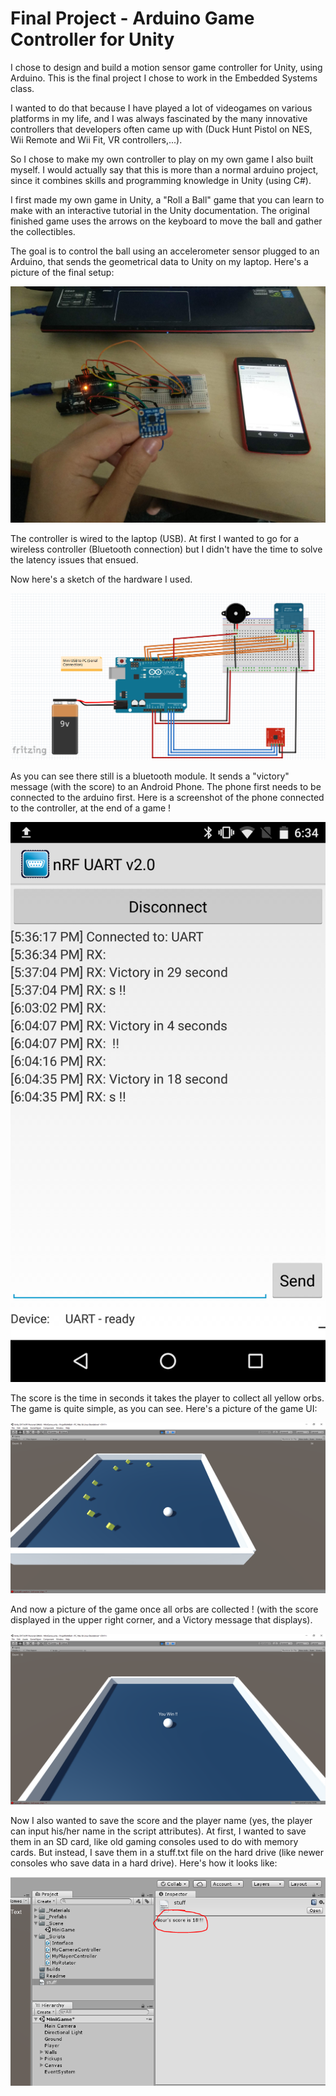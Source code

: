 # Final Project - Arduino Game Controller for Unity

I chose to design and build a motion sensor game controller for Unity, using Arduino. This is the final project I chose to work in the Embedded Systems class.

I wanted to do that because I have played a lot of videogames on various platforms in my life, and I was always fascinated by the many innovative controllers that developers often came up with (Duck Hunt Pistol on NES, Wii Remote and Wii Fit, VR controllers,...).

So I chose to make my own controller to play on my own game I also built myself.
I would actually say that this is more than a normal arduino project, since it combines skills and programming knowledge in Unity (using C#).

I first made my own game in Unity, a "Roll a Ball" game that you can learn to make with an interactive tutorial in the Unity documentation. The original finished game uses the arrows on the keyboard to move the ball and gather the collectibles. 

The goal is to control the ball using an accelerometer sensor plugged to an Arduino, that sends the geometrical data to Unity on my laptop. Here's a picture of the final setup:

![](images/setup.jpg)

The controller is wired to the laptop (USB). At first I wanted to go for a wireless controller (Bluetooth connection) but I didn't have the time to solve the latency issues that ensued. 

Now here's a sketch of the hardware I used.

![](images/sketch.PNG)

As you can see there still is a bluetooth module. It sends a "victory" message (with the score) to an Android Phone. The phone first needs to be connected to the arduino first. Here is a screenshot of the phone connected to the controller, at the end of a game !

![](images/phonescreen.png)

The score is the time in seconds it takes the player to collect all yellow orbs. The game is quite simple, as you can see.
Here's a picture of the game UI:

![](images/unity1.PNG)

And now a picture of the game once all orbs are collected ! (with the score displayed in the upper right corner, and a Victory message that displays).

![](images/unity2.PNG)

Now I also wanted to save the score and the player name (yes, the player can input his/her name in the script attributes). At first, I wanted to save them in an SD card, like old gaming consoles used to do with memory cards. But instead, I save them in a stuff.txt file on the hard drive (like newer consoles who save data in a hard drive).
Here's how it looks like:

![](images/unity3.PNG)

